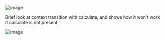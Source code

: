 ![image](https://github.com/dinesh0430/notes-for-learning/assets/32917000/5096bea4-13fc-4cc6-8b87-203261226413)



Brief look at context transition with calculate, and shows how it won't work if calculate is not present

![image](https://github.com/dinesh0430/notes-for-learning/assets/32917000/0a0a1890-e077-4a08-9e7c-0263231951b0)
